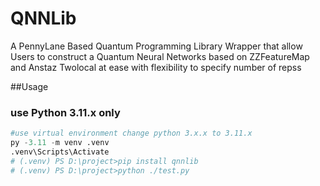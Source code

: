# QNNLib

A PennyLane Based Quantum Programming Library Wrapper that allow Users to construct a Quantum Neural Networks based on ZZFeatureMap and Anstaz Twolocal at ease with flexibility to specify number of repss

##Usage

### use Python 3.11.x only

```py
#use virtual environment change python 3.x.x to 3.11.x
py -3.11 -m venv .venv
.venv\Scripts\Activate
# (.venv) PS D:\project>pip install qnnlib
# (.venv) PS D:\project>python ./test.py
```
